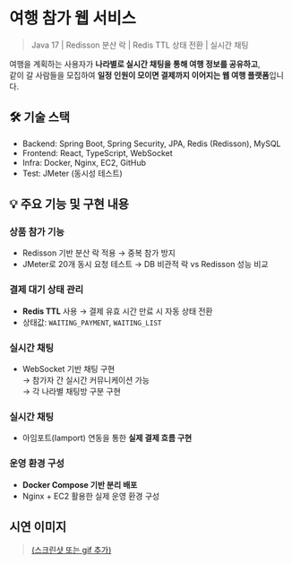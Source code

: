 # 여행 참가 웹 서비스

> Java 17 | Redisson 분산 락 | Redis TTL 상태 전환 | 실시간 채팅

여행을 계획하는 사용자가 **나라별로 실시간 채팅을 통해 여행 정보를 공유하고**,  
같이 갈 사람들을 모집하여 **일정 인원이 모이면 결제까지 이어지는 웹 여행 플랫폼**입니다.  


## 🛠️ 기술 스택
- Backend: Spring Boot, Spring Security, JPA, Redis (Redisson), MySQL
- Frontend: React, TypeScript, WebSocket
- Infra: Docker, Nginx, EC2, GitHub
- Test: JMeter (동시성 테스트)

## 💡 주요 기능 및 구현 내용

### 상품 참가 기능
- Redisson 기반 분산 락 적용 → 중복 참가 방지
- JMeter로 20개 동시 요청 테스트 → DB 비관적 락 vs Redisson 성능 비교

### 결제 대기 상태 관리
- **Redis TTL** 사용 → 결제 유효 시간 만료 시 자동 상태 전환
- 상태값: `WAITING_PAYMENT`, `WAITING_LIST`

### 실시간 채팅
- WebSocket 기반 채팅 구현  
→ 참가자 간 실시간 커뮤니케이션 가능  
→ 각 나라별 채팅방 구분 구현

### 실시간 채팅
- 아임포트(Iamport) 연동을 통한 **실제 결제 흐름 구현**

### 운영 환경 구성
- **Docker Compose 기반 분리 배포**
- Nginx + EC2 활용한 실제 운영 환경 구성

## 시연 이미지
> [(스크린샷 또는 gif 추가)](https://docs.google.com/presentation/d/1IZ-uT5ffndQMo4kRtf8mLynbSewYMcrqGmeO-VIxQIk/edit?slide=id.p#slide=id.p)
